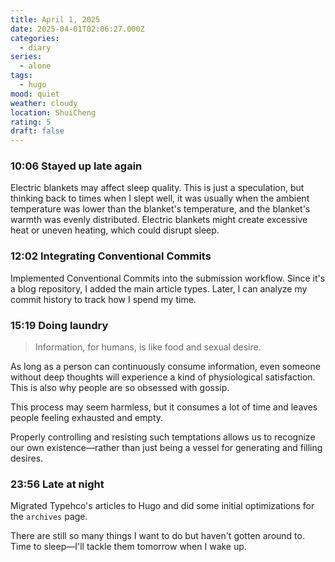 ```yaml
---
title: April 1, 2025
date: 2025-04-01T02:06:27.000Z
categories:
  - diary
series:
  - alone
tags:
  - hugo
mood: quiet
weather: cloudy
location: ShuiCheng
rating: 5
draft: false
---
```


### 10:06 Stayed up late again  

Electric blankets may affect sleep quality. This is just a speculation, but thinking back to times when I slept well, it was usually when the ambient temperature was lower than the blanket's temperature, and the blanket's warmth was evenly distributed. Electric blankets might create excessive heat or uneven heating, which could disrupt sleep.  

### 12:02 Integrating Conventional Commits  

Implemented Conventional Commits into the submission workflow. Since it's a blog repository, I added the main article types. Later, I can analyze my commit history to track how I spend my time.  

### 15:19 Doing laundry  

> Information, for humans, is like food and sexual desire.  

As long as a person can continuously consume information, even someone without deep thoughts will experience a kind of physiological satisfaction. This is also why people are so obsessed with gossip.  

This process may seem harmless, but it consumes a lot of time and leaves people feeling exhausted and empty.  

Properly controlling and resisting such temptations allows us to recognize our own existence—rather than just being a vessel for generating and filling desires.  

### 23:56 Late at night  

Migrated Typehco's articles to Hugo and did some initial optimizations for the `archives` page.

There are still so many things I want to do but haven't gotten around to. Time to sleep—I'll tackle them tomorrow when I wake up.
